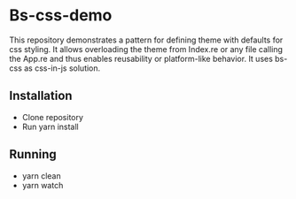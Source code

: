 # Bs-css-demo

This repository demonstrates a pattern for defining theme with defaults for css styling.
It allows overloading the theme from Index.re or any file calling the App.re and thus enables
reusability or platform-like behavior. It uses bs-css as css-in-js solution.


## Installation

- Clone repository
- Run yarn install

## Running

- yarn clean
- yarn watch